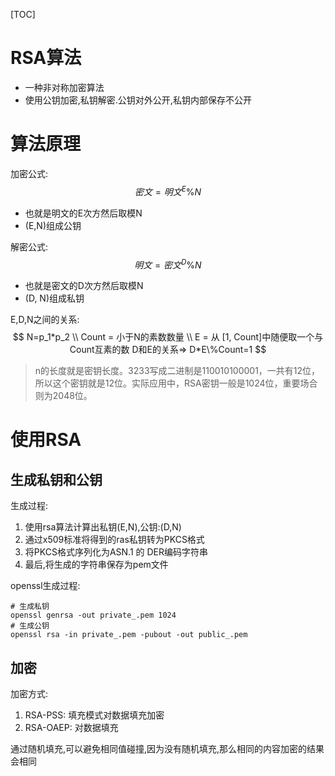 [TOC]

# RSA算法

* 一种非对称加密算法
* 使用公钥加密,私钥解密.公钥对外公开,私钥内部保存不公开

# 算法原理

加密公式:
$$
密文=明文^E\%N
$$

* 也就是明文的E次方然后取模N
* (E,N)组成公钥

解密公式:
$$
明文=密文^D\%N
$$

* 也就是密文的D次方然后取模N
* (D, N)组成私钥

E,D,N之间的关系:
$$
N=p_1*p_2 \\
Count = 小于N的素数数量 \\
E = 从 [1, Count]中随便取一个与Count互素的数
D和E的关系=> D*E\%Count=1
$$

>  n的长度就是密钥长度。3233写成二进制是110010100001，一共有12位，所以这个密钥就是12位。实际应用中，RSA密钥一般是1024位，重要场合则为2048位。

# 使用RSA

## 生成私钥和公钥

生成过程:

1. 使用rsa算法计算出私钥(E,N),公钥:(D,N)
2. 通过x509标准将得到的ras私钥转为PKCS格式
3. 将PKCS格式序列化为ASN.1 的 DER编码字符串
4. 最后,将生成的字符串保存为pem文件

openssl生成过程:

```shell
# 生成私钥
openssl genrsa -out private_.pem 1024
# 生成公钥
openssl rsa -in private_.pem -pubout -out public_.pem
```



## 加密

加密方式:

1. RSA-PSS: 填充模式对数据填充加密
2. RSA-OAEP: 对数据填充

通过随机填充,可以避免相同值碰撞,因为没有随机填充,那么相同的内容加密的结果会相同

